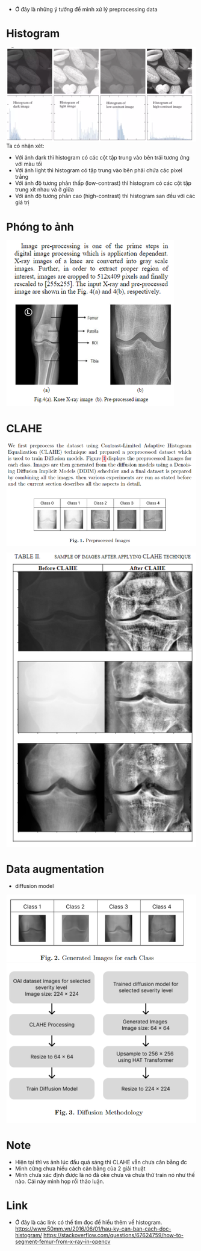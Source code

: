 - Ở đây là những ý tưởng để mình xử lý preprocessing data

# Histogram
![](../../assets/images/Histogram.png)
Ta có nhận xét: 

- Với ảnh dark thì histogram có các cột tập trung vào bên trái tương ứng với màu tối
- Với ảnh light thì histogram có tập trung vào bên phải chứa các pixel trắng
- Với ảnh độ tương phản thấp (low-contrast) thì histogram có các cột tập trung xít nhau  và ở giữa
- Với ảnh độ tương phản cao (high-contrast) thì histogram san đều với các giá trị
# Phóng to ảnh 
![](../../assets/images/resizeImg.png)

# CLAHE
![](../../assets/images/CLAHE.png)

![](../../assets/images/CLAHE_before_after.png)

# Data augmentation
- diffusion model

![](../../assets/images/Augmentation1.png)
![](../../assets/images/Flow_Augmentation.png)



# Note
- Hiện tại thì vs ảnh lúc đầu quá sáng thì CLAHE vẫn chưa cân bằng đc 
- Mình cững chưa hiểu cách cân bằng của 2 giải thuật 
- Mình chưa xác định được là nó đã oke chưa và chưa thử train nó như thế nào. Cái này mình họp rồi thảo luận. 

# Link
- Ở đây là các link có thể tìm đọc để hiểu thêm về histogram.
https://www.50mm.vn/2016/06/01/hau-ky-can-ban-cach-doc-histogram/
https://stackoverflow.com/questions/67624759/how-to-segment-femur-from-x-ray-in-opencv
